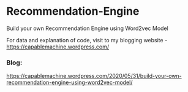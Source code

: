 # Recommendation-Engine
Build your own Recommendation Engine using Word2vec Model

For data and explanation of code, visit to my blogging website - https://capablemachine.wordpress.com/

### Blog: 
https://capablemachine.wordpress.com/2020/05/31/build-your-own-recommendation-engine-using-word2vec-model/

